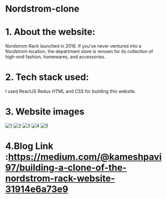 # Nordstrom-clone

# 1. About the website:

 Nordstrom Rack launched in 2018. If you've never ventured into a Nordstrom location, the department store is renown for its collection of high-end fashion, homewares, and accessories.

# 2. Tech stack used:
I used ReactJS Redux HTML and CSS for building this website.

# 3. Website images
![1](https://user-images.githubusercontent.com/96121369/174111861-39f3c441-0d27-48ea-9375-ab54774ab3f9.png)
![2](https://user-images.githubusercontent.com/96121369/174111876-79cf7670-2a2d-4028-93dc-ce63d2f2a0b0.png)
![3](https://user-images.githubusercontent.com/96121369/174111890-50ade9c6-6940-42dd-966e-006a407ce4b5.png)
![4](https://user-images.githubusercontent.com/96121369/174111896-8e42e421-ec20-4d01-8f58-dcb20fe1b1f3.png)
![5](https://user-images.githubusercontent.com/96121369/174111900-68918c8c-5e2b-4007-afa0-8c20735a1cf6.png)

# 4.Blog Link :https://medium.com/@kameshpavi97/building-a-clone-of-the-nordstrom-rack-website-31914e6a73e9
 
